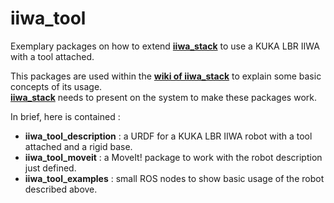 # iiwa_tool
Exemplary packages on how to extend [**iiwa_stack**](https://github.com/SalvoVirga/iiwa_stack) to use a KUKA LBR IIWA with a tool attached.

This packages are used within the [**wiki of iiwa_stack**](https://github.com/SalvoVirga/iiwa_stack/wiki) to explain some basic concepts of its usage.     
[**iiwa_stack**](https://github.com/SalvoVirga/iiwa_stack) needs to present on the system to make these packages work.

In brief, here is contained :
- **iiwa_tool_description** : a URDF for a KUKA LBR IIWA robot with a tool attached and a rigid base.
- **iiwa_tool_moveit** : a MoveIt! package to work with the robot description just defined.
- **iiwa_tool_examples** : small ROS nodes to show basic usage of the robot described above.
